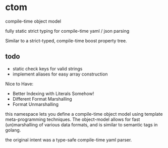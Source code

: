 # ctom

compile-time object model

fully static strict typing for compile-time yaml / json parsing

Similar to a strict-typed, compile-time boost property tree.

## todo
- static check keys for valid strings
- implement aliases for easy array construction

Nice to Have:
- Better Indexing with Literals Somehow!
- Different Format Marshalling
- Format Unmarshalling

this namespace lets you define a compile-time object model using template
meta-programming techniques. The object-model allows for fast (un)marshalling
of various data formats, and is similar to semantic tags in golang.

the original intent was a type-safe compile-time yaml parser.
